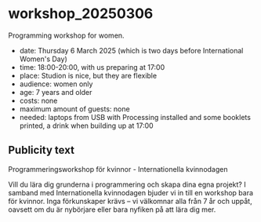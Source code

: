 # workshop_20250306

Programming workshop for women.

- date: Thursday 6 March 2025 (which is two days before International Women's Day)
- time: 18:00-20:00, with us preparing at 17:00
- place: Studion is nice, but they are flexible
- audience: women only
- age: 7 years and older
- costs: none
- maximum amount of guests: none
- needed: laptops from USB with Processing installed and some booklets printed, a drink when building up at 17:00

## Publicity text

Programmeringsworkshop för kvinnor - Internationella kvinnodagen

Vill du lära dig grunderna i programmering och skapa dina egna projekt?
I samband med Internationella kvinnodagen bjuder vi in till en workshop
bara för kvinnor. Inga förkunskaper krävs – vi välkomnar alla från 7 år
och uppåt, oavsett om du är nybörjare eller bara nyfiken på att lära dig mer.
